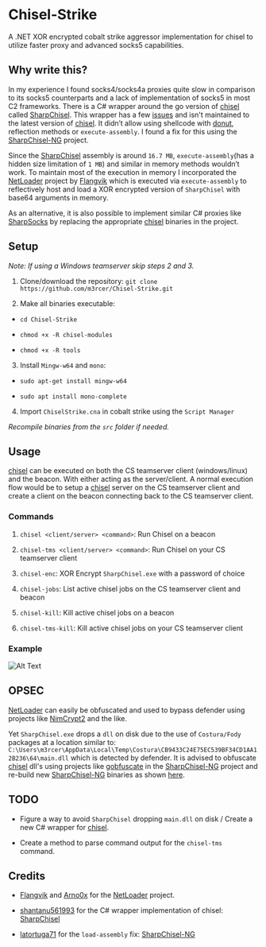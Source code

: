# Chisel-Strike

A .NET XOR encrypted cobalt strike aggressor implementation for chisel to utilize faster proxy and advanced socks5 capabilities.

## Why write this?

In my experience I found socks4/socks4a proxies quite slow in comparison to its socks5 counterparts and a lack of implementation of socks5 in most C2 frameworks. There is a C# wrapper around the go version of [chisel](https://github.com/jpillora/chisel) called [SharpChisel](https://github.com/shantanu561993/SharpChisel). This wrapper has a few [issues](https://github.com/shantanu561993/SharpChisel/issues/1) and isn't maintained to the latest version of [chisel](https://github.com/jpillora/chisel). It didn’t allow using shellcode with [donut](https://github.com/TheWover/donut), reflection methods or `execute-assembly`. I found a fix for this using the [SharpChisel-NG](https://github.com/latortuga71/SharpChisel-NG) project.

Since the [SharpChisel](https://github.com/shantanu561993/SharpChisel) assembly is around `16.7 MB`, `execute-assembly`(has a hidden size limitation of `1 MB`) and similar in memory methods wouldn’t work. To maintain most of the execution in memory I incorporated the [NetLoader](https://gist.github.com/Arno0x/2b223114a726be3c5e7a9cacd25053a2) project by [Flangvik](https://github.com/Flangvik) which is executed via `execute-assembly` to reflectively host and load a XOR encrypted version of `SharpChisel` with base64 arguments in memory.

As an alternative, it is also possible to implement similar C# proxies like [SharpSocks](https://github.com/nettitude/SharpSocks) by replacing the appropriate [chisel](https://github.com/jpillora/chisel) binaries in the project.

## Setup

_Note: If using a Windows teamserver skip steps 2 and 3._

1. Clone/download the repository: `git clone https://github.com/m3rcer/Chisel-Strike.git`

2. Make all binaries executable: 

  - `cd Chisel-Strike` 

  - `chmod +x -R chisel-modules` 
  
  - `chmod +x -R tools`

3. Install `Mingw-w64` and `mono`: 

  - `sudo apt-get install mingw-w64`
  
  - `sudo apt install mono-complete`

4. Import `ChiselStrike.cna` in cobalt strike using the `Script Manager`

_Recompile binaries from the `src` folder if needed._

## Usage

[chisel](https://github.com/jpillora/chisel) can be executed on both the CS teamserver client (windows/linux) and the beacon. With either acting as the server/client. A normal execution flow would be to setup a [chisel](https://github.com/jpillora/chisel) server on the CS teamserver client and create a client on the beacon connecting back to the CS teamserver client.

### Commands

1. `chisel <client/server> <command>`: Run Chisel on a beacon

2. `chisel-tms <client/server> <command>`: Run Chisel on your CS teamserver client

3. `chisel-enc`: XOR Encrypt `SharpChisel.exe` with a password of choice

4. `chisel-jobs`: List active chisel jobs on the CS teamserver client and beacon

5. `chisel-kill`: Kill active chisel jobs on a beacon

6. `chisel-tms-kill`: Kill active chisel jobs on your CS teamserver client

### Example

![Alt Text](chiselstrike.gif)

## OPSEC

[NetLoader](https://gist.github.com/Arno0x/2b223114a726be3c5e7a9cacd25053a2) can easily be obfuscated and used to bypass defender using projects like [NimCrypt2](https://github.com/icyguider/Nimcrypt2) and the like.

Yet `SharpChisel.exe` drops a `dll` on disk due to the use of `Costura/Fody` packages at a location similar to: `C:\Users\m3rcer\AppData\Local\Temp\Costura\CB9433C24E75EC539BF34CD1AA12B236\64\main.dll` which is detected by defender. It is advised to obfuscate [chisel](https://github.com/jpillora/chisel) dll's using projects like [gobfuscate](https://github.com/unixpickle/gobfuscate) in the [SharpChisel-NG](https://github.com/latortuga71/SharpChisel-NG) project and re-build new [SharpChisel-NG](https://github.com/latortuga71/SharpChisel-NG) binaries as shown [here](https://medium.com/@shantanukhande/red-team-how-to-embed-golang-tools-in-c-e269bf33876a#:~:text=Step%202%3A%20Make%20a%20C%23,rename%20the%20XML%20to%20FodyWeavers.).

## TODO

- Figure a way to avoid `SharpChisel` dropping `main.dll` on disk / Create a new C# wrapper for [chisel](https://github.com/jpillora/chisel).

- Create a method to parse command output for the `chisel-tms` command.

## Credits

- [Flangvik](https://github.com/Flangvik) and [Arno0x](https://gist.github.com/Arno0x) for the [NetLoader](https://gist.github.com/Arno0x/2b223114a726be3c5e7a9cacd25053a2) project.

- [shantanu561993](https://github.com/shantanu561993) for the C# wrapper implementation of chisel: [SharpChisel](https://github.com/shantanu561993/SharpChisel)

- [latortuga71](https://github.com/latortuga71) for the `load-assembly` fix: [SharpChisel-NG](https://github.com/latortuga71/SharpChisel-NG)
